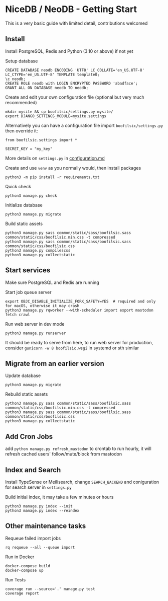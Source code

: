 NiceDB / NeoDB - Getting Start
==============================
This is a very basic guide with limited detail, contributions welcomed

Install
-------
Install PostgreSQL, Redis and Python (3.10 or above) if not yet

Setup database
```
CREATE DATABASE neodb ENCODING 'UTF8' LC_COLLATE='en_US.UTF-8' LC_CTYPE='en_US.UTF-8' TEMPLATE template0;
\c neodb;
CREATE ROLE neodb with LOGIN ENCRYPTED PASSWORD 'abadface';
GRANT ALL ON DATABASE neodb TO neodb;
```

Create and edit your own configuration file (optional but very much recommended)
```
mkdir mysite && cp boofilsic/settings.py mysite/
export DJANGO_SETTINGS_MODULE=mysite.settings
```
Alternatively you can have a configuration file import `boofilsic/settings.py` then override it:
```
from boofilsic.settings import *

SECRET_KEY = "my_key"
```
More details on `settings.py` in [configuration.md](configuration.md)

Create and use `venv` as you normally would, then install packages
```
python3 -m pip install -r requirements.txt

```

Quick check
```
python3 manage.py check
```

Initialize database
```
python3 manage.py migrate
```

Build static assets
```
python3 manage.py sass common/static/sass/boofilsic.sass common/static/css/boofilsic.min.css -t compressed
python3 manage.py sass common/static/sass/boofilsic.sass common/static/css/boofilsic.css
python3 manage.py compilescss
python3 manage.py collectstatic
```


Start services
--------------
Make sure PostgreSQL and Redis are running

Start job queue server
```
export OBJC_DISABLE_INITIALIZE_FORK_SAFETY=YES  # required and only for macOS, otherwise it may crash
python3 manage.py rqworker --with-scheduler import export mastodon fetch crawl
```

Run web server in dev mode
```
python3 manage.py runserver
```

It should be ready to serve from here, to run web server for production, consider `gunicorn -w 8 boofilsic.wsgi` in systemd or sth similar


Migrate from an earlier version
-------------------------------
Update database
```
python3 manage.py migrate
```

Rebuild static assets
```
python3 manage.py sass common/static/sass/boofilsic.sass common/static/css/boofilsic.min.css -t compressed
python3 manage.py sass common/static/sass/boofilsic.sass common/static/css/boofilsic.css
python3 manage.py collectstatic
```

Add Cron Jobs
-------------
add `python manage.py refresh_mastodon` to crontab to run hourly, it will refresh cached users' follow/mute/block from mastodon

Index and Search
----------------
Install TypeSense or Meilisearch, change `SEARCH_BACKEND` and coniguration for search server in `settings.py`

Build initial index, it may take a few minutes or hours
```
python3 manage.py index --init
python3 manage.py index --reindex
```

Other maintenance tasks
-----------------------
Requeue failed import jobs
```
rq requeue --all --queue import
```

Run in Docker
```
docker-compose build
docker-compose up
```

Run Tests
```
coverage run --source='.' manage.py test
coverage report
```
